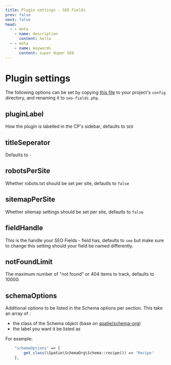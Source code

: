 ```yaml
---
title: Plugin settings - SEO Fields
prev: false
next: false
head:
  - - meta
    - name: description
      content: hello
  - - meta
    - name: keywords
      content: super duper SEO
---
```

 
# Plugin settings

The following options can be set by copying [this file](https://github.com/studioespresso/craft-seo-fields/blob/develop/src/config.php) to your project's `config` directory, and renaming it to `seo-fields.php`.

## pluginLabel
How the plugin is labelled in the CP's sidebar, defaults to ``SEO``

## titleSeperator
Defaults to ``-``

## robotsPerSite
Whether robots.txt should be set per site, defautls to ``false``

## sitemapPerSite
Whether sitemap settings should be set per site, defautls to ``false``

## fieldHandle
This is the handle your SEO Fields - field has, defaults to ``seo`` but make sure to change this setting should your field be named differently.

## notFoundLimit
The maximum number of "not found" or 404 items to track, defaults to 10000. 

## schemaOptions
Additional options to be listed in the Schema options per section.
This take an array of :
- the class of the Schema object (base on [spatie/schema-org](github.com/spatie/schema-org))
- the label you want it be listed as

For example:

````php
    "schemaOptions" => [
        get_class(\Spatie\SchemaOrg\Schema::recipe()) => 'Recipe'
    ],
````



